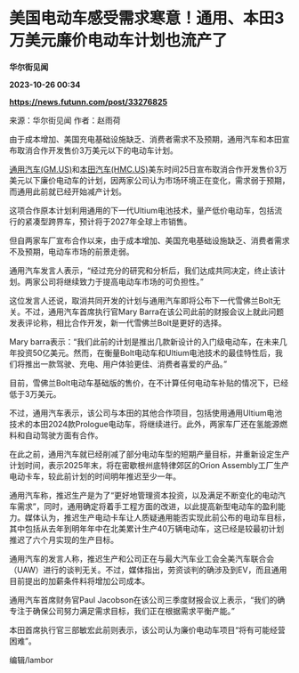 # 美国电动车感受需求寒意！通用、本田3万美元廉价电动车计划也流产了
**华尔街见闻**

**2023-10-26 00:34**

**https://news.futunn.com/post/33276825**

来源：华尔街见闻 作者：赵雨荷

由于成本增加、美国充电基础设施缺乏、消费者需求不及预期，通用汽车和本田宣布取消合作开发售价3万美元以下的电动车计划。

[通用汽车(GM.US)](https://www.futunn.com/quote/stock?m=us&code=GM)和[本田汽车(HMC.US)](https://www.futunn.com/quote/stock?m=us&code=HMC)美东时间25日宣布取消合作开发售价3万美元以下廉价电动车的计划，因两家公司认为市场环境正在变化，需求弱于预期，而通用此前就已经开始减产计划。

这项合作原本计划利用通用的下一代Ultium电池技术，量产低价电动车，包括流行的紧凑型跨界车，预计将于2027年全球上市销售。

但自两家车厂宣布合作以来，由于成本增加、美国充电基础设施缺乏、消费者需求不及预期，电动车市场的前景走弱。

通用汽车发言人表示，“经过充分的研究和分析后，我们达成共同决定，终止该计划。两家公司将继续致力于提高电动车市场的可负担性。”

这位发言人还说，取消共同开发的计划与通用汽车即将公布下一代雪佛兰Bolt无关。不过，通用汽车首席执行官Mary Barra在该公司此前的财报会议上就此问题发表评论称，相比合作开发，新一代雪佛兰Bolt是更好的选择。

Mary barra表示：“我们此前的计划是推出几款新设计的入门级电动车，在未来几年投资50亿美元。然而，在衡量Bolt电动车和Ultium电池技术的最佳特性后，我们将推出一款驾驶、充电、用户体验更佳、消费者喜爱的产品。”

目前，雪佛兰Bolt电动车基础版的售价，在不计算任何电动车补贴的情况下，已经低于3万美元。

不过，通用汽车表示，该公司与本田的其他合作项目，包括使用通用Ultium电池技术的本田2024款Prologue电动车，将继续进行。此外，两家车厂还在氢能源燃料和自动驾驶方面有合作。

在此之前，通用汽车就已经削减了部分电动车型的短期产量目标，并重新设定生产计划时间，表示2025年末，将在密歇根州底特律郊区的Orion Assembly工厂生产电动卡车，较此前计划的时间明年推迟至少一年。

通用汽车称，推迟生产是为了“更好地管理资本投资，以及满足不断变化的电动汽车需求”，同时，通用确定将着手工程方面的改进，以此提高新型电动车的盈利能力。媒体认为，推迟生产电动卡车让人质疑通用能否实现此前公布的电动车目标，其中包括从去年到明年年中在北美累计生产40万辆电动车，这已经是较最初计划推迟了六个月实现的生产目标。

通用汽车的发言人称，推迟生产和公司正在与最大汽车业工会全美汽车联合会（UAW）进行的谈判无关。不过，媒体指出，劳资谈判的确涉及到EV，而且通用目前提出的加薪条件料将增加公司成本。

通用汽车首席财务官Paul Jacobson在该公司三季度财报会议上表示，“我们的确专注于确保公司努力满足需求目标，我们正在根据需求平衡产能。”

本田首席执行官三部敏宏此前则表示，该公司认为廉价电动车项目“将有可能经营困难”。

编辑/lambor